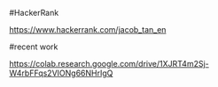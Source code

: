 #HackerRank

https://www.hackerrank.com/jacob_tan_en

#recent work

https://colab.research.google.com/drive/1XJRT4m2Sj-W4rbFFqs2VIONg66NHrIgQ

